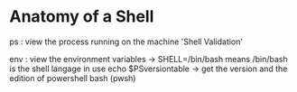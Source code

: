 # Anatomy of a Shell

ps : view the process running on the machine 'Shell Validation'

env : view the environment variables
-> SHELL=/bin/bash means /bin/bash is the shell langage in use
echo $PSversiontable
-> get the version and the edition of powershell bash (pwsh)










